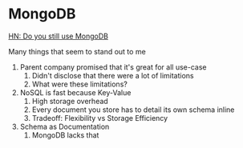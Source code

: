 # MongoDB

[HN: Do you still use MongoDB](https://news.ycombinator.com/item?id=23270429)

Many things that seem to stand out to me
1. Parent company promised that it's great for all use-case
   1. Didn't disclose that there were a lot of limitations
   2. What were these limitations?
2. NoSQL is fast because Key-Value
   1. High storage overhead
   2. Every document you store has to detail its own schema inline
   3. Tradeoff: Flexibility vs Storage Efficiency
3. Schema as Documentation
   1. MongoDB lacks that

